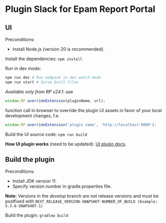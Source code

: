 # Plugin Slack for Epam Report Portal

## UI

Preconditions:
- Install Node.js (version 20 is recommended).

Install the dependencies: `npm install`

Run in dev mode:
```bash
npm run dev # Run webpack in dev watch mode
npm run start # Serve built files
```

_Available only from RP v24.1_: use
```javascript
window.RP.overrideExtension(pluginName, url);
```
function call in browser to override the plugin UI assets in favor of your local development changes, f.e.
```javascript
window.RP.overrideExtension('plugin name', 'http://localhost:9090');
```

Build the UI source code: `npm run build`

**How UI plugin works** (need to be updated): [UI plugin docs](https://github.com/reportportal/service-ui/blob/master/docs/14-plugins.md).

## Build the plugin

Preconditions:
- Install JDK version 11.
- Specify version number in gradle.properties file.

**Note:** Versions in the _develop_ branch are not release versions and must be postfixed with `NEXT_RELEASE_VERSION-SNAPSHOT-NUMBER_OF_BUILD (Example: 5.3.6-SNAPSHOT-1)`

Build the plugin: `gradlew build`
